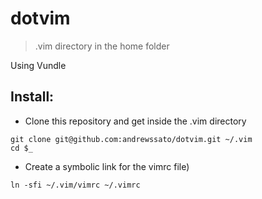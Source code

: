 # dotvim
> .vim directory in the home folder

Using Vundle  

##  Install:

* Clone this repository and get inside the .vim directory

```ssh
git clone git@github.com:andrewssato/dotvim.git ~/.vim
cd $_
```

* Create a symbolic link for the vimrc file)
```ssh
ln -sfi ~/.vim/vimrc ~/.vimrc
```

